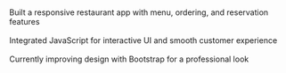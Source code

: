 <br>Built a responsive restaurant app with menu, ordering, and reservation features</br><br>Integrated JavaScript for interactive UI and smooth customer experience</br><br>Currently improving design with Bootstrap for a professional look</br>

